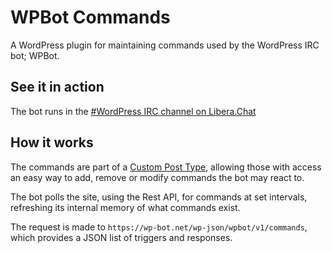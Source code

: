 # WPBot Commands

A WordPress plugin for maintaining commands used by the WordPress IRC bot; WPBot.

## See it in action
The bot runs in the [#WordPress IRC channel on Libera.Chat](https://web.libera.chat/#wordpress)

## How it works
The commands are part of a [Custom Post Type](https://developer.wordpress.org/plugins/post-types/), 
allowing those with access an easy way to add, remove or modify commands the bot may react to.

The bot polls the site, using the Rest API, for commands at set intervals, refreshing its internal memory of what commands exist.

The request is made to `https://wp-bot.net/wp-json/wpbot/v1/commands`, which provides a JSON list of triggers and responses.
